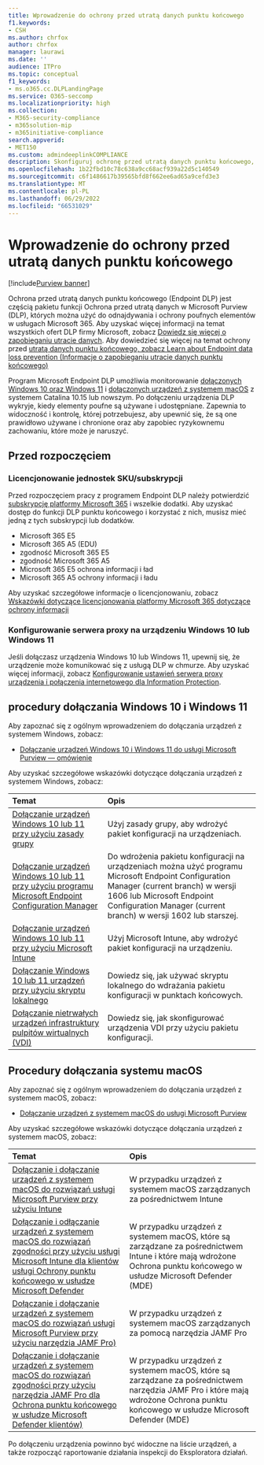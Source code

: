 ```yaml
---
title: Wprowadzenie do ochrony przed utratą danych punktu końcowego
f1.keywords:
- CSH
ms.author: chrfox
author: chrfox
manager: laurawi
ms.date: ''
audience: ITPro
ms.topic: conceptual
f1_keywords:
- ms.o365.cc.DLPLandingPage
ms.service: O365-seccomp
ms.localizationpriority: high
ms.collection:
- M365-security-compliance
- m365solution-mip
- m365initiative-compliance
search.appverid:
- MET150
ms.custom: admindeeplinkCOMPLIANCE
description: Skonfiguruj ochronę przed utratą danych punktu końcowego, aby monitorować działania plików i implementować akcje ochronne dla tych plików w punktach końcowych.
ms.openlocfilehash: 1b22fbd10c78c638a9cc68acf939a22d5c140549
ms.sourcegitcommit: c6f1486617b39565bfd8f662ee6ad65a9cefd3e3
ms.translationtype: MT
ms.contentlocale: pl-PL
ms.lasthandoff: 06/29/2022
ms.locfileid: "66531029"
---
```

# <a name="get-started-with-endpoint-data-loss-prevention"></a>Wprowadzenie do ochrony przed utratą danych punktu końcowego

[!include[Purview banner](../includes/purview-rebrand-banner.md)]

Ochrona przed utratą danych punktu końcowego (Endpoint DLP) jest częścią pakietu funkcji Ochrona przed utratą danych w Microsoft Purview (DLP), których można użyć do odnajdywania i ochrony poufnych elementów w usługach Microsoft 365. Aby uzyskać więcej informacji na temat wszystkich ofert DLP firmy Microsoft, zobacz [Dowiedz się więcej o zapobieganiu utracie danych](dlp-learn-about-dlp.md). Aby dowiedzieć się więcej na temat ochrony przed [utratą danych punktu końcowego, zobacz Learn about Endpoint data loss prevention (Informacje o zapobieganiu utracie danych punktu końcowego)](endpoint-dlp-learn-about.md)

Program Microsoft Endpoint DLP umożliwia monitorowanie [dołączonych Windows 10 oraz Windows 11](device-onboarding-overview.md) i [dołączonych urządzeń z systemem macOS](device-onboarding-macos-overview.md) z systemem Catalina 10.15 lub nowszym. Po dołączeniu urządzenia DLP wykryje, kiedy elementy poufne są używane i udostępniane. Zapewnia to widoczność i kontrolę, której potrzebujesz, aby upewnić się, że są one prawidłowo używane i chronione oraz aby zapobiec ryzykownemu zachowaniu, które może je naruszyć.

## <a name="before-you-begin"></a>Przed rozpoczęciem

### <a name="skusubscriptions-licensing"></a>Licencjonowanie jednostek SKU/subskrypcji

Przed rozpoczęciem pracy z programem Endpoint DLP należy potwierdzić [subskrypcję platformy Microsoft 365](https://www.microsoft.com/microsoft-365/compare-microsoft-365-enterprise-plans?rtc=1) i wszelkie dodatki. Aby uzyskać dostęp do funkcji DLP punktu końcowego i korzystać z nich, musisz mieć jedną z tych subskrypcji lub dodatków.

- Microsoft 365 E5
- Microsoft 365 A5 (EDU)
- zgodność Microsoft 365 E5
- zgodność Microsoft 365 A5
- Microsoft 365 E5 ochrona informacji i ład
- Microsoft 365 A5 ochrony informacji i ładu

Aby uzyskać szczegółowe informacje o licencjonowaniu, zobacz [Wskazówki dotyczące licencjonowania platformy Microsoft 365 dotyczące ochrony informacji](/office365/servicedescriptions/microsoft-365-service-descriptions/microsoft-365-tenantlevel-services-licensing-guidance/microsoft-365-security-compliance-licensing-guidance#information-protection-data-loss-prevention-for-exchange-online-sharepoint-online-and-onedrive-for-business)

### <a name="configure-proxy-on-the-windows-10-or-windows-11-device"></a>Konfigurowanie serwera proxy na urządzeniu Windows 10 lub Windows 11

Jeśli dołączasz urządzenia Windows 10 lub Windows 11, upewnij się, że urządzenie może komunikować się z usługą DLP w chmurze. Aby uzyskać więcej informacji, zobacz [Konfigurowanie ustawień serwera proxy urządzenia i połączenia internetowego dla Information Protection](device-onboarding-configure-proxy.md#configure-device-proxy-and-internet-connection-settings-for-information-protection).

## <a name="windows-10-and-windows-11-onboarding-procedures"></a>procedury dołączania Windows 10 i Windows 11

Aby zapoznać się z ogólnym wprowadzeniem do dołączania urządzeń z systemem Windows, zobacz:

- [Dołączanie urządzeń Windows 10 i Windows 11 do usługi Microsoft Purview — omówienie](device-onboarding-overview.md#onboard-windows-10-and-windows-11-devices-into-microsoft-365-overview)

Aby uzyskać szczegółowe wskazówki dotyczące dołączania urządzeń z systemem Windows, zobacz:

Temat | Opis
:---|:---
[Dołączanie urządzeń Windows 10 lub 11 przy użyciu zasady grupy](device-onboarding-gp.md) | Użyj zasady grupy, aby wdrożyć pakiet konfiguracji na urządzeniach.
[Dołączanie urządzeń Windows 10 lub 11 przy użyciu programu Microsoft Endpoint Configuration Manager](device-onboarding-sccm.md) | Do wdrożenia pakietu konfiguracji na urządzeniach można użyć programu Microsoft Endpoint Configuration Manager (current branch) w wersji 1606 lub Microsoft Endpoint Configuration Manager (current branch) w wersji 1602 lub starszej.
[Dołączanie urządzeń Windows 10 lub 11 przy użyciu Microsoft Intune](device-onboarding-mdm.md) | Użyj Microsoft Intune, aby wdrożyć pakiet konfiguracji na urządzeniu.
[Dołączanie Windows 10 lub 11 urządzeń przy użyciu skryptu lokalnego](device-onboarding-script.md) | Dowiedz się, jak używać skryptu lokalnego do wdrażania pakietu konfiguracji w punktach końcowych.
[Dołączanie nietrwałych urządzeń infrastruktury pulpitów wirtualnych (VDI)](device-onboarding-vdi.md) | Dowiedz się, jak skonfigurować urządzenia VDI przy użyciu pakietu konfiguracji.

## <a name="macos-onboarding-procedures"></a>Procedury dołączania systemu macOS

Aby zapoznać się z ogólnym wprowadzeniem do dołączania urządzeń z systemem macOS, zobacz:
 
- [Dołączanie urządzeń z systemem macOS do usługi Microsoft Purview](device-onboarding-macos-overview.md)

Aby uzyskać szczegółowe wskazówki dotyczące dołączania urządzeń z systemem macOS, zobacz:

Temat | Opis
:---|:---
|[Dołączanie i dołączanie urządzeń z systemem macOS do rozwiązań usługi Microsoft Purview przy użyciu Intune](device-onboarding-offboarding-macos-intune.md)|W przypadku urządzeń z systemem macOS zarządzanych za pośrednictwem Intune
|[Dołączanie i odłączanie urządzeń z systemem macOS do rozwiązań zgodności przy użyciu usługi Microsoft Intune dla klientów usługi Ochrony punktu końcowego w usłudze Microsoft Defender](device-onboarding-offboarding-macos-intune-mde.md) |W przypadku urządzeń z systemem macOS, które są zarządzane za pośrednictwem Intune i które mają wdrożone Ochrona punktu końcowego w usłudze Microsoft Defender (MDE)
|[Dołączanie i dołączanie urządzeń z systemem macOS do rozwiązań usługi Microsoft Purview przy użyciu narzędzia JAMF Pro)](device-onboarding-offboarding-macos-jamfpro.md) | W przypadku urządzeń z systemem macOS zarządzanych za pomocą narzędzia JAMF Pro
|[Dołączanie i dołączanie urządzeń z systemem macOS do rozwiązań zgodności przy użyciu narzędzia JAMF Pro dla Ochrona punktu końcowego w usłudze Microsoft Defender klientów)](device-onboarding-offboarding-macos-jamfpro-mde.md)|W przypadku urządzeń z systemem macOS, które są zarządzane za pośrednictwem narzędzia JAMF Pro i które mają wdrożone Ochrona punktu końcowego w usłudze Microsoft Defender (MDE)

Po dołączeniu urządzenia powinno być widoczne na liście urządzeń, a także rozpocząć raportowanie działania inspekcji do Eksploratora działań.

<!--### Permissions

To enable device management, the account you use must be a member of any one of these roles:

- Global admin
- Security admin
- Compliance admin

If you want to use a custom account to view the device management settings, it must be in one of these roles:

- Global admin
- Compliance admin
- Compliance data admin
- Global reader

If you want to use a custom account to access the onboarding/offboarding page, it must be in one of these roles:

- Global admin
- Compliance admin

If you want to use a custom account to turn on/off device monitoring, it must be in one of these roles:

- Global admin
- Compliance admin

Data from Endpoint DLP can be viewed in [Activity explorer](data-classification-activity-explorer.md). There are four roles that grant permission to activity explorer, the account you use for accessing the data must be a member of any one of them.

- Global admin
- Compliance admin
- Security admin
- Compliance data admin -->

<!-- ### Prepare your Windows 10/11 endpoints

Make sure that the Windows devices that you plan on deploying Endpoint DLP to meet these requirements.

1. Must be running Windows 10 x64 build 1809, Windows 11, or later.

1. Antimalware Client Version is 4.18.2009.7 or newer. Check your current version by opening Windows Security app, select the Settings icon, and then select About. The version number is listed under Antimalware Client Version. Update to the latest Antimalware Client Version by installing Windows Update KB4052623.

   > [!NOTE]
   > None of Windows Security components need to be active, you can run Endpoint DLP independent of Windows Security status, but the [Real-time protection and Behavior monitor](/windows/security/threat-protection/microsoft-defender-antivirus/configure-real-time-protection-microsoft-defender-antivirus)) must be enabled.

1. The following Updates are installed on Windows 10 devices

   > [!NOTE]
   > These updates are not a pre-requisite to onboard a device to Endpoint DLP, but contain fixes for important issues thus must be installed before using the product.

   - For Windows 10 1809 - KB4559003, KB4577069, KB4580390
   - For Windows 10 1903 or 1909 - KB4559004, KB4577062, KB4580386
   - For Windows 10 2004 - KB4568831, KB4577063
   - For devices running Office 2016 (and not any other Office version) - KB4577063

1. All devices must be one of these:

   - [Azure Active Directory (Azure AD) joined](/azure/active-directory/devices/concept-azure-ad-join)
   - [Hybrid Azure AD joined](/azure/active-directory/devices/concept-azure-ad-join-hybrid)
   - [AAD registered](/azure/active-directory/user-help/user-help-register-device-on-network)

1. Install Microsoft Chromium Edge browser on the endpoint device to enforce policy actions for the upload to cloud activity. See, [Download the new Microsoft Edge based on Chromium](https://support.microsoft.com/help/4501095/download-the-new-microsoft-edge-based-on-chromium). If your devices use the Chrome browser, you can install the [Microsoft Compliance Extension](dlp-chrome-learn-about.md#learn-about-the-microsoft-compliance-extension) to enforce policy actions for the upload to cloud activity.

1. If you are on Monthly Enterprise Channel of Microsoft 365 Apps versions 2004-2008, there is a known issue with Endpoint DLP classifying Office content and you need to update to version 2009 or later. See [Update history for Microsoft 365 Apps (listed by date)](/officeupdates/update-history-microsoft365-apps-by-date) for current versions. To learn more about this issue, see the Office Suite section of [Release notes for Current Channel releases in 2020](/officeupdates/current-channel#version-2010-october-27).

1. If you have endpoints that use a device proxy to connect to the internet, follow the procedures in [Configure device proxy and internet connection settings for Information Protection](device-onboarding-configure-proxy.md#configure-device-proxy-and-internet-connection-settings-for-information-protection).

## Prepare your macOS devices (preview)

See, [Onboard macOS devices into Microsoft 365 overview (preview)](device-onboarding-macos-overview.md#onboard-macos-devices-into-microsoft-365-overview-preview)-->

<!--## Onboarding Windows 10 and Windows 11 devices into device management

You must enable device monitoring and onboard your endpoints before you can monitor and protect sensitive items on a device. Both of these actions are done in the Microsoft Purview compliance portal.

When you want to onboard devices that haven't been onboarded yet, you'll download the appropriate script and deploy it to those devices. Follow the [Onboarding devices procedure](endpoint-dlp-getting-started.md#onboarding-devices).

If you already have devices onboarded into [Microsoft Defender for Endpoint](/windows/security/threat-protection/), they will already appear in the managed devices list. Follow the [With devices onboarded into Microsoft Defender for Endpoint procedure](?source=docs&view=o365-worldwide#with-devices-onboarded-into-microsoft-defender-for-endpoint).

### Onboarding devices

In this deployment scenario, you'll onboard devices that have not been onboarded yet, and you just want to monitor and protect sensitive items from unintentional sharing on Windows 10 or Windows 11 devices.

1. Open the <a href="https://go.microsoft.com/fwlink/p/?linkid=2077149" target="_blank">Microsoft Purview compliance portal</a>.

2. Choose **Settings** > **Device onboarding**.

   > [!NOTE]
   > While it usually takes about 60 seconds for device onboarding to be enabled, please allow up to 30 minutes before engaging with Microsoft support.

3. Choose **Devices** to open the **Devices** list. The list will be empty until you onboard devices.

4. Choose **Onboarding** to begin the onboarding process.

5. Choose the way you want to deploy to these additional devices from the **Deployment method** list and then **download package**.

   > [!div class="mx-imgBorder"]
   > ![deployment method.](../media/endpoint-dlp-getting-started-3-deployment-method.png)

6. Follow the appropriate procedures in [Onboarding tools and methods for Windows machines](/windows/security/threat-protection/microsoft-defender-atp/configure-endpoints). This link takes you to a landing page where you can access Microsoft Defender for Endpoint procedures that match the deployment package you selected in step 5:

    - Onboard Windows machines using Group Policy
    - Onboard Windows machines using Microsoft Endpoint Configuration Manager
    - Onboard Windows machines using Mobile Device Management tools
    - Onboard Windows machines using a local script
    - Onboard non-persistent virtual desktop infrastructure (VDI) machines in single-session scenarios

Once done and endpoint is onboarded, it should be visible in the devices list and also start reporting audit activity logs to Activity explorer.

> [!NOTE]
> This experience is under license enforcement. Without the required license, data will not be visible or accessible.

### With devices onboarded into Microsoft Defender for Endpoint

In this scenario, Microsoft Defender for Endpoint is already deployed and there are endpoints reporting in. All these endpoints will appear in the managed devices list. You can continue to onboard new devices into Endpoint DLP to expand coverage by using the [Onboarding devices procedure](endpoint-dlp-getting-started.md#onboarding-devices).

1. Open the <a href="https://go.microsoft.com/fwlink/p/?linkid=2077149" target="_blank">Microsoft Purview compliance portal</a>.

2. Open the Compliance Center settings page and choose **Enable device monitoring**.

3. Choose **Device management** to open the **Devices** list. You should see the list of devices that are already reporting in to Microsoft Defender for Endpoint.

   > [!div class="mx-imgBorder"]
   > ![device management.](../media/endpoint-dlp-getting-started-2-device-management.png)

4. Choose **Onboarding** if you need to onboard additional devices.

5. Choose the way you want to deploy to these additional devices from the **Deployment method** list and then **Download package**.

6. Follow the appropriate procedures in [Onboarding tools and methods for Windows machines](/windows/security/threat-protection/microsoft-defender-atp/configure-endpoints). This link takes you to a landing page where you can access Microsoft Defender for Endpoint procedures that match the deployment package you selected in step 5:
    - Onboard Windows machines using Group Policy
    - Onboard Windows machines using Microsoft Endpoint Configuration Manager
    - Onboard Windows machines using Mobile Device Management tools
    - Onboard Windows machines using a local script
    - Onboard non-persistent virtual desktop infrastructure (VDI) machines.

Once done and endpoint is onboarded, it should be visible under the **Devices** table and also start reporting audit logs to the **Activity Explorer**.

> [!NOTE]
>This experience is under license enforcement. Without the required license, data will not be visible or accessible.


### Viewing Endpoint DLP alerts in DLP Alerts Management dashboard

1. Open the Data loss prevention page in the <a href="https://go.microsoft.com/fwlink/p/?linkid=2077149" target="_blank">Microsoft Purview compliance portal</a> and choose Alerts.

2. Refer to the procedures in [How to configure and view alerts for your DLP policies](dlp-configure-view-alerts-policies.md) to view alerts for your Endpoint DLP policies.

### Viewing Endpoint DLP data in activity explorer

1. Open the [Data classification page](https://compliance.microsoft.com/dataclassification?viewid=overview) for your domain in the Microsoft Purview compliance portal and choose Activity explorer.

2. Refer to the procedures in [Get started with Activity explorer](data-classification-activity-explorer.md) to access and filter all the data for your Endpoint devices.

   > [!div class="mx-imgBorder"]
   > ![activity explorer filter for endpoint devices.](../media/endpoint-dlp-4-getting-started-activity-explorer.png)

## Next steps

Now that you have onboarded devices and can view the activity data in Activity explorer, you are ready to move on to your next step where you create DLP policies that protect your sensitive items.

- [Using Endpoint data loss prevention](endpoint-dlp-using.md)

## See also

- [Learn about Endpoint data loss prevention](endpoint-dlp-learn-about.md)
- [Using Endpoint data loss prevention](endpoint-dlp-using.md)
- [Learn about data loss prevention](dlp-learn-about-dlp.md)
- [Create, test, and tune a DLP policy](create-test-tune-dlp-policy.md)
- [Get started with Activity explorer](data-classification-activity-explorer.md)
- [Microsoft Defender for Endpoint](/windows/security/threat-protection/)
- [Onboarding tools and methods for Windows machines](/windows/security/threat-protection/microsoft-defender-atp/configure-endpoints)
- [Microsoft 365 subscription](https://www.microsoft.com/microsoft-365/compare-microsoft-365-enterprise-plans?rtc=1)
- [Azure AD joined devices](/azure/active-directory/devices/concept-azure-ad-join)
- [Download the new Microsoft Edge based on Chromium](https://support.microsoft.com/help/4501095/download-the-new-microsoft-edge-based-on-chromium)
-->
